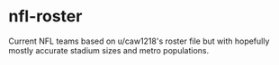 # nfl-roster

Current NFL teams based on u/caw1218's roster file but with hopefully mostly accurate stadium sizes and metro populations.
